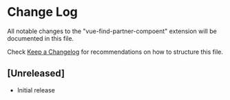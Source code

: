 # Change Log

All notable changes to the "vue-find-partner-compoent" extension will be documented in this file.

Check [Keep a Changelog](http://keepachangelog.com/) for recommendations on how to structure this file.

## [Unreleased]

- Initial release